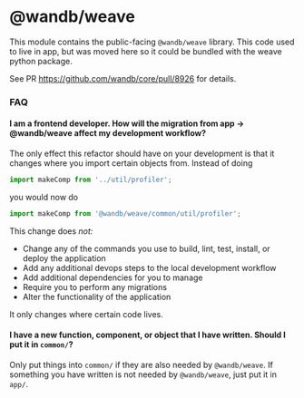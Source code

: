 # @wandb/weave

This module contains the public-facing `@wandb/weave` library. This code used to live in app, but was moved here so it could be bundled with the weave python package.

See PR https://github.com/wandb/core/pull/8926 for details.

### FAQ

#### I am a frontend developer. How will the migration from app -> @wandb/weave affect my development workflow?

The only effect this refactor should have on your development is that it changes where you import certain objects from. Instead of doing

```typescript
import makeComp from '../util/profiler';
```

you would now do

```typescript
import makeComp from '@wandb/weave/common/util/profiler';
```

This change does _not:_

- Change any of the commands you use to build, lint, test, install, or deploy the application
- Add any additional devops steps to the local development workflow
- Add additional dependencies for you to manage
- Require you to perform any migrations
- Alter the functionality of the application

It only changes where certain code lives.

#### I have a new function, component, or object that I have written. Should I put it in `common/`?

Only put things into `common/` if they are also needed by `@wandb/weave`. If something you have written is not needed by `@wandb/weave`, just put it in `app/`.
